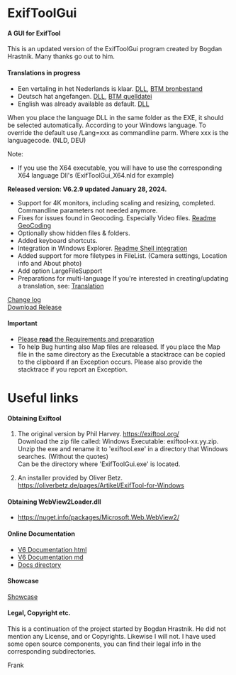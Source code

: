 # ExifToolGui
<h4>A GUI for ExifTool</h4>

This is an updated version of the ExifToolGui program created by Bogdan Hrastnik. Many thanks go out to him.

<h4>Translations in progress</h4>

- Een vertaling in het Nederlands is klaar. [DLL](Translation/ExifToolGui.NLD), [BTM bronbestand](Translation/ExifToolGUI_nl.xlat)<br>
- Deutsch hat angefangen. [DLL](Translation/ExifToolGui.DEU), [BTM quelldatei](Translation/ExifToolGUI_de.xlat)<br>
- English was already available as default. [DLL](Translation/ExifToolGui.ENU)<br>

When you place the language DLL in the same folder as the EXE, it should be selected automatically. According to your Windows language. 
To override the default use /Lang=xxx as commandline parm. Where xxx is the languagecode. (NLD, DEU)

Note: <br>
- If you use the X64 executable, you will have to use the corresponding X64 language Dll's (ExifToolGui_X64.nld for example)<br>

<b>Released version: <b>V6.2.9</b> updated January 28, 2024.</b><br>

- Support for 4K monitors, including scaling and resizing, completed. Commandline parameters not needed anymore.<br>
- Fixes for issues found in Geocoding. Especially Video files. [Readme GeoCoding](Docs/Readme%20GeoCoding.txt)<br>
- Optionally show hidden files & folders.<br>
- Added keyboard shortcuts.<br>
- Integration in Windows Explorer. [Readme Shell integration](Docs/Readme%20Shell%20integration.txt)<br>
- Added support for more filetypes in FileList. (Camera settings, Location info and About photo)<br>
- Add option LargeFileSupport<br>
- Preparations for multi-language
  If you're interested in creating/updating a translation, see: [Translation](Translation/README.md) <br>

[Change log](Docs/changelog.txt)<br>
[Download Release](https://github.com/FrankBijnen/ExifToolGui/releases/latest)<br>

<h4>Important</h4>

- [Please <b>read</b> the Requirements and preparation](https://github.com/FrankBijnen/ExifToolGui/blob/main/Docs/ExifToolGUI_V6.md/#m_reqs_general)<br>
- To help Bug hunting also Map files are released. If you place the Map file in the same directory as the Executable
a stacktrace can be copied to the clipboard if an Exception occurs. Please also provide the stacktrace if you report an Exception.<br>

# Useful links

<h4>Obtaining Exiftool</h4>

1) The original version by Phil Harvey. https://exiftool.org/ <br>
   Download the zip file called: Windows Executable: exiftool-xx.yy.zip. <br>
   Unzip the exe and rename it to 'exiftool.exe' in a directory that Windows searches. (Without the quotes) <br>
   Can be the directory where 'ExifToolGui.exe' is located.

2) An installer provided by Oliver Betz. https://oliverbetz.de/pages/Artikel/ExifTool-for-Windows

<h4>Obtaining WebView2Loader.dll</h4>

-  https://nuget.info/packages/Microsoft.Web.WebView2/

<h4>Online Documentation</h4>

 - [V6 Documentation html](https://htmlpreview.github.io/?https://github.com/FrankBijnen/ExifToolGui/blob/main/Docs/ExifToolGUI_V6.md)
 - [V6 Documentation md](/Docs/ExifToolGUI_V6.md)
 - [Docs directory](Docs/)

<h4>Showcase</h4>

[Showcase](Docs/ShowCase/ShowCase.md)<br>

<h4>Legal, Copyright etc.</h4>

This is a continuation of the project started by Bogdan Hrastnik. He did not mention any License, and or Copyrights. Likewise I will not. 
I have used some open source components, you can find their legal info in the corresponding subdirectories.


Frank
